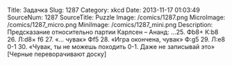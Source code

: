 Title: Задачка 
Slug: 1287 
Category: xkcd 
Date: 2013-11-17 01:03:49 
SourceNum: 1287 
SourceTitle: Puzzle 
Image: /comics/1287.png 
MicroImage: /comics/1287_micro.png 
MiniImage: /comics/1287_mini.png 
Description: Предсказание относительно партии Карлсен – Ананд: ...25. Фb8+ К:b8 26. Л:d8× f6 27. «... чувак» Фf5 28. «Игра окончена, чувак» Ф:g5 29. Л:e8 0-1 30. «Чувак, ты не можешь походить 0-1. Даже не записывай это» [Черные переворачивают доску] 

